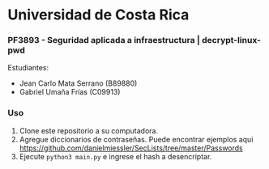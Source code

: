 # Universidad de Costa Rica
### PF3893 - Seguridad aplicada a infraestructura | decrypt-linux-pwd
Estudiantes: 
- Jean Carlo Mata Serrano (B89880)
- Gabriel Umaña Frías (C09913)

### Uso
1. Clone este repositorio a su computadora.
2. Agregue diccionarios de contraseñas. Puede encontrar ejemplos aqui https://github.com/danielmiessler/SecLists/tree/master/Passwords
3. Ejecute `python3 main.py` e ingrese el hash a desencriptar.